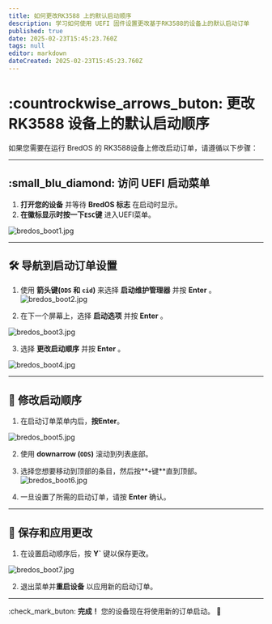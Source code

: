 ```yaml
---
title: 如何更改RK3588 上的默认启动顺序
description: 学习如何使用 UEFI 固件设置更改基于RK3588的设备上的默认启动订单
published: true
date: 2025-02-23T15:45:23.760Z
tags: null
editor: markdown
dateCreated: 2025-02-23T15:45:23.760Z
---
```


# :countrockwise_arrows_buton: 更改RK3588 设备上的默认启动顺序

如果您需要在运行 BredOS 的 RK3588设备上修改启动订单，请遵循以下步骤：

---

## :small_blu_diamond: 访问 UEFI 启动菜单

1. **打开您的设备** 并等待 **BredOS 标志** 在启动时显示。
2. **在徽标显示时按一下`ESC`键** 进入UEFI菜单。

![bredos\_boot1.jpg](/boot_images/bredos_boot1.jpg)

---

## 🛠️ 导航到启动订单设置

1. 使用 **箭头键(`ODS` 和 `cid`)** 来选择 **启动维护管理器** 并按 **Enter** 。\
   ![bredos\_boot2.jpg](/boot_images/bredos_boot2.jpg)

2. 在下一个屏幕上，选择 **启动选项** 并按 **Enter** 。

![bredos\_boot3.jpg](/boot_images/bredos_boot3.jpg)

3. 选择 **更改启动顺序** 并按 **Enter** 。

![bredos\_boot4.jpg](/boot_images/bredos_boot4.jpg)

---

## 🔧 修改启动顺序

1. 在启动订单菜单内后，**按Enter**。

![bredos\_boot5.jpg](/boot_images/bredos_boot5.jpg)

2. 使用 **downarrow (`ODS`)** 滚动到列表底部。

3. 选择您想要移动到顶部的条目，然后按\*\*`+`键\*\*直到顶部。\
   ![bredos\_boot6.jpg](/boot_images/bredos_boot6.jpg)

4. 一旦设置了所需的启动订单，请按 **Enter** 确认。

---

## 💾 保存和应用更改

1. 在设置启动顺序后，按 **Y\`** 键以保存更改。

![bredos\_boot7.jpg](/boot_images/bredos_boot7.jpg)

2. 退出菜单并**重启设备** 以应用新的启动订单。

---

:check_mark_buton: **完成！** 您的设备现在将使用新的订单启动。 🚀
